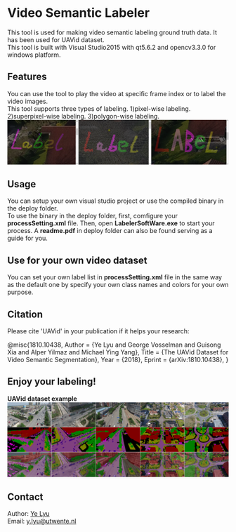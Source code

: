 # Video Semantic Labeler
This tool is used for making video semantic labeling ground truth data. It has been used for UAVid dataset.<br/>
This tool is built with Visual Studio2015 with qt5.6.2 and opencv3.3.0 for windows platform.

## Features
You can use the tool to play the video at specific frame index or to label the video images.<br/>
This tool supports three types of labeling. 1)pixel-wise labeling. 2)superpixel-wise labeling. 3)polygon-wise labeling.
![](pics/label_style.png)

## Usage
You can setup your own visual studio project or use the compiled binary in the deploy folder.<br/>
To use the binary in the deploy folder, first, comfigure your **processSetting.xml** file.
Then, open **LabelerSoftWare.exe** to start your process.
A **readme.pdf** in deploy folder can also be found serving as a guide for you.

## Use for your own video dataset
You can set your own label list in **processSetting.xml** file in the same way as the default one by specify your own class names and colors for your own purpose.

## Citation
Please cite 'UAVid' in your publication if it helps your research:

@misc{1810.10438,
Author = {Ye Lyu and George Vosselman and Guisong Xia and Alper Yilmaz and Michael Ying Yang},
Title = {The UAVid Dataset for Video Semantic Segmentation},
Year = {2018},
Eprint = {arXiv:1810.10438},
}

## Enjoy your labeling!
**UAVid dataset example**
![](pics/labeling_eg.png)

## Contact
Author: [Ye Lyu](https://yelyuut.github.io/) <br/>
Email: y.lyu@utwente.nl
